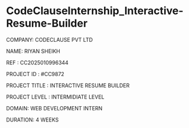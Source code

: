 # CodeClauseInternship_Interactive-Resume-Builder

COMPANY: CODECLAUSE PVT LTD

NAME: RIYAN SHEIKH

REF : CC2025010996344

PROJECT ID :  #CC9872

PROJECT TITLE : INTERACTIVE RESUME BUILDER

PROJECT LEVEL : INTERMIDIATE  LEVEL

DOMAIN: WEB DEVELOPMENT INTERN

DURATION: 4 WEEKS

